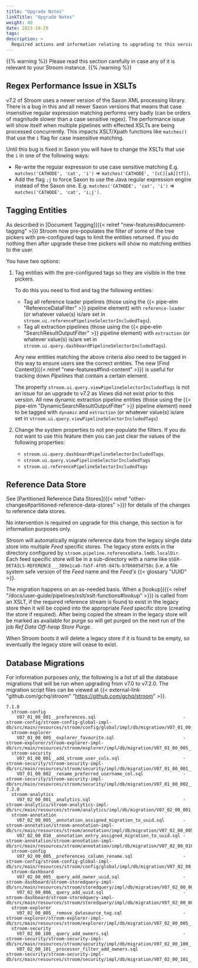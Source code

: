```yaml
---
title: "Upgrade Notes"
linkTitle: "Upgrade Notes"
weight: 40
date: 2023-10-20
tags: 
description: >
  Required actions and information relating to upgrading to this version of Stroom.
---
```


{{% warning %}}
Please read this section carefully in case any of it is relevant to your Stroom instance.
{{% /warning %}}


## Regex Performance Issue in XSLTs

v7.2 of Stroom uses a newer version of the Saxon XML processing library.
There is a bug in this and all newer Saxon versions that means that case insensitive regular expression matching performs very badly (can be orders of magnitude slower than a case sensitive regex).
The performance issue will show itself when multiple pipelines with effected XSLTs are being processed concurrently.
This impacts XSLT/Xpath functions like `matches()` that use the `i` flag for case insensitive matching.

Until this bug is fixed in Saxon you will have to change the XSLTs that use the `i` in one of the following ways:

* Re-write the regular expression to use case sensitive matching
  E.g. `matches('CATHODE', 'cat', 'i')` => `matches('CATHODE', '[cC][aA][tT])`.
* Add the flag `;j` to force Saxon to use the Java regular expression engine instead of the Saxon one.
  E.g. `matches('CATHODE', 'cat', 'i')` => `matches('CATHODE', 'cat', 'i;j')`.


## Tagging Entities

As described in [Document Tagging]({{< relref "new-features#document-tagging" >}}) Stroom now pre-populates the filter of some of the tree pickers with pre-configured tags to limit the entities returned.
If you do nothing then after upgrade these tree pickers will show no matching entities to the user.

You have two options:

1. Tag entities with the pre-configured tags so they are visible in the tree pickers.

   To do this you need to find and tag the following entities:

   * Tag all reference loader pipelines (those using the {{< pipe-elm "ReferenceDataFilter" >}} pipeline element) with `reference-loader` (or whatever value(s) is/are set in `stroom.ui.referencePipelineSelectorIncludedTags`).
   * Tag all extraction pipelines (those using the {{< pipe-elm "SearchResultOutputFilter" >}} pipeline element) with `extraction` (or whatever value(s) is/are set in `stroom.ui.query.dashboardPipelineSelectorIncludedTags`).

   Any new entities matching the above criteria also need to be tagged in this way to ensure users see the correct entities.
   The new [Find Content]({{< relref "new-features#find-content" >}}) is useful for tracking down _Pipelines_ that contain a certain element.

   The property `stroom.ui.query.viewPipelineSelectorIncludedTags` is not an issue for an upgrade to v7.2 as _Views_ did not exist prior to this version.
   All new dynamic extraction pipeline entities (those using the {{< pipe-elm "DynamicSearchResultOutputFilter" >}} pipeline element) need to be tagged with `dynamic` and `extraction` (or whatever value(s) is/are set in `stroom.ui.query.viewPipelineSelectorIncludedTags`)

1. Change the system properties to not pre-populate the filters.
   If you do not want to use this feature then you can just clear the values of the following properties:

   * `stroom.ui.query.dashboardPipelineSelectorIncludedTags`
   * `stroom.ui.query.viewPipelineSelectorIncludedTags`
   * `stroom.ui.referencePipelineSelectorIncludedTags`


## Reference Data Store

See [Partitioned Reference Data Stores]({{< relref "other-changes#partitioned-reference-data-stores" >}}) for details of the changes to reference data stores.

No intervention is required on upgrade for this change, this section is for information purposes only.

Stroom will automatically migrate reference data from the legacy single data store into multiple _Feed_ specific stores.
The legacy store exists in the directory configured by `stroom.pipeline.referenceData.lmdb.localDir`.
Each feed specific store will be in a sub-directory with a name like `USER-DETAILS-REFERENCE___309e1ca0-7a5f-4f05-847b-b706805d758c` (i.e. a file system safe version of the _Feed_ name and the _Feed's_ {{< glossary "UUID" >}}.

The migration happens on an as-needed basis.
When a [lookup]({{< relref "/docs/user-guide/pipelines/xslt/xslt-functions#lookup" >}}) is called from an XSLT, if the required reference stream is found to exist in the legacy store then it will be copied into the appropriate _Feed_ specific store (creating the store if required).
After being copied the stream in the legacy store will be marked as available for purge so will get purged on the next run of the job _Ref Data Off-heap Store Purge_.

When Stroom boots it will delete a legacy store if it is found to be empty, so eventually the legacy store will cease to exist.


## Database Migrations

For information purposes only, the following is a list of all the database migrations that will be run when upgrading from v7.0 to v7.2.0.
The migration script files can be viewed at {{< external-link "github.com/gchq/stroom" "https://github.com/gchq/stroom" >}}.

<!-- This list was produced by stroom.db.migration.TestListDbMigrations#listDbMigrationsByVersion -->
```text
7.1.0
  stroom-config
    V07_01_00_001__preferences.sql                                 - stroom-config/stroom-config-global-impl-db/src/main/resources/stroom/config/global/impl/db/migration/V07_01_00_001__preferences.sql
  stroom-explorer
    V07_01_00_005__explorer_favourite.sql                          - stroom-explorer/stroom-explorer-impl-db/src/main/resources/stroom/explorer/impl/db/migration/V07_01_00_005__explorer_favourite.sql
  stroom-security
    V07_01_00_001__add_stroom_user_cols.sql                        - stroom-security/stroom-security-impl-db/src/main/resources/stroom/security/impl/db/migration/V07_01_00_001__add_stroom_user_cols.sql
    V07_01_00_002__rename_preferred_username_col.sql               - stroom-security/stroom-security-impl-db/src/main/resources/stroom/security/impl/db/migration/V07_01_00_002__rename_preferred_username_col.sql
7.2.0
  stroom-analytics
    V07_02_00_001__analytics.sql                                   - stroom-analytics/stroom-analytics-impl-db/src/main/resources/stroom/analytics/impl/db/migration/V07_02_00_001__analytics.sql
  stroom-annotation
    V07_02_00_005__annotation_assigned_migration_to_uuid.sql       - stroom-annotation/stroom-annotation-impl-db/src/main/resources/stroom/annotation/impl/db/migration/V07_02_00_005__annotation_assigned_migration_to_uuid.sql
    V07_02_00_010__annotation_entry_assigned_migration_to_uuid.sql - stroom-annotation/stroom-annotation-impl-db/src/main/resources/stroom/annotation/impl/db/migration/V07_02_00_010__annotation_entry_assigned_migration_to_uuid.sql
  stroom-config
    V07_02_00_005__preferences_column_rename.sql                   - stroom-config/stroom-config-global-impl-db/src/main/resources/stroom/config/global/impl/db/migration/V07_02_00_005__preferences_column_rename.sql
  stroom-dashboard
    V07_02_00_005__query_add_owner_uuid.sql                        - stroom-dashboard/stroom-storedquery-impl-db/src/main/resources/stroom/storedquery/impl/db/migration/V07_02_00_005__query_add_owner_uuid.sql
    V07_02_00_006__query_add_uuid.sql                              - stroom-dashboard/stroom-storedquery-impl-db/src/main/resources/stroom/storedquery/impl/db/migration/V07_02_00_006__query_add_uuid.sql
  stroom-explorer
    V07_02_00_005__remove_datasource_tag.sql                       - stroom-explorer/stroom-explorer-impl-db/src/main/resources/stroom/explorer/impl/db/migration/V07_02_00_005__remove_datasource_tag.sql
  stroom-security
    V07_02_00_100__query_add_owners.sql                            - stroom-security/stroom-security-impl-db/src/main/resources/stroom/security/impl/db/migration/V07_02_00_100__query_add_owners.sql
    V07_02_00_101__processor_filter_add_owners.sql                 - stroom-security/stroom-security-impl-db/src/main/resources/stroom/security/impl/db/migration/V07_02_00_101__processor_filter_add_owners.sql
```


